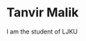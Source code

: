 <html>
<head></head>
  <body>
    <h1>Tanvir Malik</h1>
  <p>I am the student of LJKU</p>
  
  </body>



</html>
